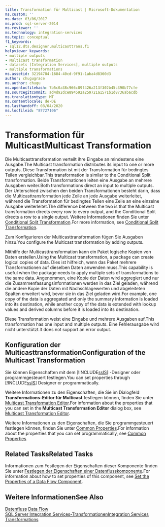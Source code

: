 ```yaml
---
title: Transformation für Multicast | Microsoft-Dokumentation
ms.custom: ''
ms.date: 03/06/2017
ms.prod: sql-server-2014
ms.reviewer: ''
ms.technology: integration-services
ms.topic: conceptual
f1_keywords:
- sql12.dts.designer.multicasttrans.f1
helpviewer_keywords:
- multiple outputs
- Multicast transformation
- datasets [Integration Services], multiple outputs
- multiple transformations
ms.assetid: 32194784-1684-40cd-9f91-1aba4d8360d3
author: chugugrace
ms.author: chugu
ms.openlocfilehash: 7b5c0a38c966c89f426a213f302b45c390b77cfe
ms.sourcegitcommit: ad4d92dce894592a259721a1571b1d8736abacdb
ms.translationtype: MT
ms.contentlocale: de-DE
ms.lasthandoff: 08/04/2020
ms.locfileid: "87727106"
---
```

# <a name="multicast-transformation"></a><span data-ttu-id="4ce59-102">Transformation für Multicast</span><span class="sxs-lookup"><span data-stu-id="4ce59-102">Multicast Transformation</span></span>
  <span data-ttu-id="4ce59-103">Die Multicasttransformation verteilt ihre Eingabe an mindestens eine Ausgabe.</span><span class="sxs-lookup"><span data-stu-id="4ce59-103">The Multicast transformation distributes its input to one or more outputs.</span></span> <span data-ttu-id="4ce59-104">Diese Transformation ist mit der Transformation für bedingtes Teilen vergleichbar.</span><span class="sxs-lookup"><span data-stu-id="4ce59-104">This transformation is similar to the Conditional Split transformation.</span></span> <span data-ttu-id="4ce59-105">Beide Transformationen leiten eine Ausgabe an mehrere Ausgaben weiter.</span><span class="sxs-lookup"><span data-stu-id="4ce59-105">Both transformations direct an input to multiple outputs.</span></span> <span data-ttu-id="4ce59-106">Der Unterschied zwischen den beiden Transformationen besteht darin, dass die Multicasttransformation jede Zeile an jede Ausgabe weiterleitet, während die Transformation für bedingtes Teilen eine Zeile an eine einzelne Ausgabe weiterleitet.</span><span class="sxs-lookup"><span data-stu-id="4ce59-106">The difference between the two is that the Multicast transformation directs every row to every output, and the Conditional Split directs a row to a single output.</span></span> <span data-ttu-id="4ce59-107">Weitere Informationen finden Sie unter [Conditional Split Transformation](conditional-split-transformation.md).</span><span class="sxs-lookup"><span data-stu-id="4ce59-107">For more information, see [Conditional Split Transformation](conditional-split-transformation.md).</span></span>  
  
 <span data-ttu-id="4ce59-108">Zum Konfigurieren der Multicasttransformation fügen Sie Ausgaben hinzu.</span><span class="sxs-lookup"><span data-stu-id="4ce59-108">You configure the Multicast transformation by adding outputs.</span></span>  
  
 <span data-ttu-id="4ce59-109">Mithilfe der Multicasttransformation kann ein Paket logische Kopien von Daten erstellen.</span><span class="sxs-lookup"><span data-stu-id="4ce59-109">Using the Multicast transformation, a package can create logical copies of data.</span></span> <span data-ttu-id="4ce59-110">Dies ist hilfreich, wenn das Paket mehrere Transformationen auf dieselben Daten anwenden muss.</span><span class="sxs-lookup"><span data-stu-id="4ce59-110">This capability is useful when the package needs to apply multiple sets of transformations to the same data.</span></span> <span data-ttu-id="4ce59-111">Angenommen, eine Kopie der Daten wird aggregiert und nur die Zusammenfassungsinformationen werden in das Ziel geladen, während die andere Kopie der Daten mit Nachschlagewerten und abgeleiteten Spalten erweitert wird, bevor sie in das Ziel geladen wird.</span><span class="sxs-lookup"><span data-stu-id="4ce59-111">For example, one copy of the data is aggregated and only the summary information is loaded into its destination, while another copy of the data is extended with lookup values and derived columns before it is loaded into its destination.</span></span>  
  
 <span data-ttu-id="4ce59-112">Diese Transformation weist eine Eingabe und mehrere Ausgaben auf.</span><span class="sxs-lookup"><span data-stu-id="4ce59-112">This transformation has one input and multiple outputs.</span></span> <span data-ttu-id="4ce59-113">Eine Fehlerausgabe wird nicht unterstützt.</span><span class="sxs-lookup"><span data-stu-id="4ce59-113">It does not support an error output.</span></span>  
  
## <a name="configuration-of-the-multicast-transformation"></a><span data-ttu-id="4ce59-114">Konfiguration der Multicasttransformation</span><span class="sxs-lookup"><span data-stu-id="4ce59-114">Configuration of the Multicast Transformation</span></span>  
 <span data-ttu-id="4ce59-115">Sie können Eigenschaften mit dem [!INCLUDE[ssIS](../../../includes/ssis-md.md)] -Designer oder programmgesteuert festlegen.</span><span class="sxs-lookup"><span data-stu-id="4ce59-115">You can set properties through [!INCLUDE[ssIS](../../../includes/ssis-md.md)] Designer or programmatically.</span></span>  
  
 <span data-ttu-id="4ce59-116">Weitere Informationen zu den Eigenschaften, die Sie im Dialogfeld **Transformations-Editor für Multicast** festlegen können, finden Sie unter [Multicast Transformation Editor](../../multicast-transformation-editor.md).</span><span class="sxs-lookup"><span data-stu-id="4ce59-116">For information about the properties that you can set in the **Multicast Transformation Editor** dialog box, see [Multicast Transformation Editor](../../multicast-transformation-editor.md).</span></span>  
  
 <span data-ttu-id="4ce59-117">Weitere Informationen zu den Eigenschaften, die Sie programmgesteuert festlegen können, finden Sie unter [Common Properties](../../common-properties.md).</span><span class="sxs-lookup"><span data-stu-id="4ce59-117">For information about the properties that you can set programmatically, see [Common Properties](../../common-properties.md).</span></span>  
  
## <a name="related-tasks"></a><span data-ttu-id="4ce59-118">Related Tasks</span><span class="sxs-lookup"><span data-stu-id="4ce59-118">Related Tasks</span></span>  
 <span data-ttu-id="4ce59-119">Informationen zum Festlegen der Eigenschaften dieser Komponente finden Sie unter [Festlegen der Eigenschaften einer Datenflusskomponente](../set-the-properties-of-a-data-flow-component.md).</span><span class="sxs-lookup"><span data-stu-id="4ce59-119">For information about how to set properties of this component, see [Set the Properties of a Data Flow Component](../set-the-properties-of-a-data-flow-component.md).</span></span>  
  
## <a name="see-also"></a><span data-ttu-id="4ce59-120">Weitere Informationen</span><span class="sxs-lookup"><span data-stu-id="4ce59-120">See Also</span></span>  
 <span data-ttu-id="4ce59-121">[Datenfluss](../data-flow.md) </span><span class="sxs-lookup"><span data-stu-id="4ce59-121">[Data Flow](../data-flow.md) </span></span>  
 [<span data-ttu-id="4ce59-122">SQL Server Integration Services-Transformationen</span><span class="sxs-lookup"><span data-stu-id="4ce59-122">Integration Services Transformations</span></span>](integration-services-transformations.md)  
  
  
